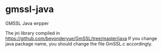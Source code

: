 # gmssl-java
GMSSL Java wrpper

The jni library compiled in https://github.com/beyonderyue/GmSSL/tree/master/java
If you change java package name, you should change the file GmSSL.c accordingly.